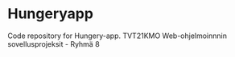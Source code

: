 # Hungeryapp
Code repository for Hungery-app. TVT21KMO Web-ohjelmoinnnin sovellusprojeksit - Ryhmä 8
